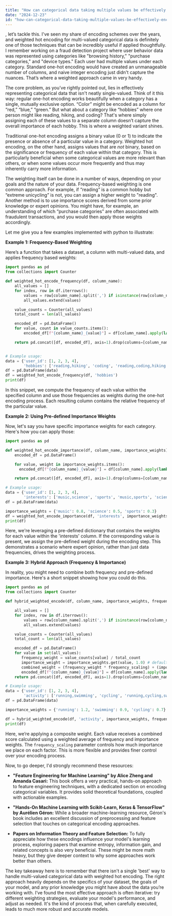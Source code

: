 ```yaml
---
title: "How can categorical data taking multiple values be effectively encoded using weighted hot encoding?"
date: "2024-12-23"
id: "how-can-categorical-data-taking-multiple-values-be-effectively-encoded-using-weighted-hot-encoding"
---
```


, let’s tackle this. I've seen my share of encoding schemes over the years, and weighted hot encoding for multi-valued categorical data is definitely one of those techniques that can be incredibly useful if applied thoughtfully. I remember working on a fraud detection project where user behavior data was represented using categories like "browsing history," "purchase categories," and "device types." Each user had multiple values under each category. Standard one-hot encoding would have created an unmanageable number of columns, and naive integer encoding just didn't capture the nuances. That’s where a weighted approach came in very handy.

The core problem, as you’ve rightly pointed out, lies in effectively representing categorical data that isn't neatly single-valued. Think of it this way: regular one-hot encoding works beautifully when a category has a single, mutually exclusive option. “Color” might be encoded as a column for “red,” “blue,” “green.” But what about a category like “hobbies” where one person might like reading, hiking, and coding? That's where simply assigning each of these values to a separate column doesn’t capture the overall importance of each hobby. This is where a weighted variant shines.

Traditional one-hot encoding assigns a binary value (0 or 1) to indicate the presence or absence of a particular value in a category. Weighted hot encoding, on the other hand, assigns values that are *not* binary, based on the significance or frequency of each value within that category. This is particularly beneficial when some categorical values are more relevant than others, or when some values occur more frequently and thus may inherently carry more information.

The weighting itself can be done in a number of ways, depending on your goals and the nature of your data. Frequency-based weighting is one common approach. For example, if “reading” is a common hobby but “extreme unicycling” is not, you can assign a higher weight to "reading". Another method is to use importance scores derived from some prior knowledge or expert opinions. You might have, for example, an understanding of which “purchase categories” are often associated with fraudulent transactions, and you would then apply those weights accordingly.

Let me give you a few examples implemented with python to illustrate:

**Example 1: Frequency-Based Weighting**

Here’s a function that takes a dataset, a column with multi-valued data, and applies frequency based weights:

```python
import pandas as pd
from collections import Counter

def weighted_hot_encode_frequency(df, column_name):
    all_values = []
    for index, row in df.iterrows():
        values = row[column_name].split(',') if isinstance(row[column_name], str) else [row[column_name]]
        all_values.extend(values)

    value_counts = Counter(all_values)
    total_count = len(all_values)

    encoded_df = pd.DataFrame()
    for value, count in value_counts.items():
        encoded_df[f"{column_name}_{value}"] = df[column_name].apply(lambda x: count / total_count if isinstance(x, str) and value in x.split(',') or x == value else 0)

    return pd.concat([df, encoded_df], axis=1).drop(columns=[column_name])


# Example usage:
data = {'user_id': [1, 2, 3, 4],
        'hobbies': ['reading,hiking', 'coding', 'reading,coding,hiking', 'reading']}
df = pd.DataFrame(data)
df = weighted_hot_encode_frequency(df, 'hobbies')
print(df)

```
In this snippet, we compute the frequency of each value within the specified column and use those frequencies as weights during the one-hot encoding process. Each resulting column contains the relative frequency of the particular value.

**Example 2: Using Pre-defined Importance Weights**

Now, let's say you have specific importance weights for each category. Here's how you can apply those:

```python
import pandas as pd

def weighted_hot_encode_importance(df, column_name, importance_weights):
    encoded_df = pd.DataFrame()

    for value, weight in importance_weights.items():
      encoded_df[f"{column_name}_{value}"] = df[column_name].apply(lambda x: weight if isinstance(x, str) and value in x.split(',') or x == value else 0)

    return pd.concat([df, encoded_df], axis=1).drop(columns=[column_name])

# Example usage:
data = {'user_id': [1, 2, 3, 4],
        'interests': ['music,science', 'sports', 'music,sports', 'science']}
df = pd.DataFrame(data)

importance_weights = {'music': 0.8, 'science': 0.5, 'sports': 0.3}
df = weighted_hot_encode_importance(df, 'interests', importance_weights)
print(df)
```
Here, we're leveraging a pre-defined dictionary that contains the weights for each value within the 'interests' column. If the corresponding value is present, we assign the pre-defined weight during the encoding step. This demonstrates a scenario where expert opinion, rather than just data frequencies, drives the weighting process.

**Example 3: Hybrid Approach (Frequency & Importance)**

In reality, you might need to combine both frequency and pre-defined importance. Here's a short snippet showing how you could do this.

```python
import pandas as pd
from collections import Counter

def hybrid_weighted_encode(df, column_name, importance_weights, frequency_scaling=0.5):

    all_values = []
    for index, row in df.iterrows():
        values = row[column_name].split(',') if isinstance(row[column_name], str) else [row[column_name]]
        all_values.extend(values)

    value_counts = Counter(all_values)
    total_count = len(all_values)

    encoded_df = pd.DataFrame()
    for value in set(all_values):
       frequency_weight = value_counts[value] / total_count
       importance_weight = importance_weights.get(value, 1.0) # default to 1 if not in weights
       combined_weight = (frequency_weight * frequency_scaling) + (importance_weight * (1-frequency_scaling))
       encoded_df[f"{column_name}_{value}"] = df[column_name].apply(lambda x: combined_weight if isinstance(x, str) and value in x.split(',') or x == value else 0)
    return pd.concat([df, encoded_df], axis=1).drop(columns=[column_name])

# Example usage:
data = {'user_id': [1, 2, 3, 4],
        'activity': ['running,swimming', 'cycling', 'running,cycling,swimming', 'running']}
df = pd.DataFrame(data)

importance_weights = {'running': 1.2, 'swimming': 0.9, 'cycling': 0.7}

df = hybrid_weighted_encode(df, 'activity', importance_weights, frequency_scaling=0.7)
print(df)
```
Here, we’re applying a composite weight. Each value receives a combined score calculated using a weighted average of frequency and importance weights. The `frequency_scaling` parameter controls how much importance we place on each factor. This is more flexible and provides finer control over your encoding process.

Now, to go deeper, I'd strongly recommend these resources:

* **"Feature Engineering for Machine Learning" by Alice Zheng and Amanda Casari:** This book offers a very practical, hands-on approach to feature engineering techniques, with a dedicated section on encoding categorical variables. It provides solid theoretical foundations, coupled with actionable examples.

* **"Hands-On Machine Learning with Scikit-Learn, Keras & TensorFlow" by Aurélien Géron:** While a broader machine-learning resource, Géron's book includes an excellent discussion of preprocessing and feature selection that touches on categorical encoding approaches.

* **Papers on Information Theory and Feature Selection:** To fully appreciate how these encodings influence your model's learning process, exploring papers that examine entropy, information gain, and related concepts is also very beneficial. These might be more math heavy, but they give deeper context to why some approaches work better than others.

The key takeaway here is to remember that there isn't a single 'best' way to handle multi-valued categorical data with weighted hot encoding. The right approach heavily depends on the specifics of your dataset, the goals of your model, and any prior knowledge you might have about the data you’re working with. I’ve found the most effective approach is often iterative: try different weighting strategies, evaluate your model's performance, and adjust as needed. It's the kind of process that, when carefully executed, leads to much more robust and accurate models.
